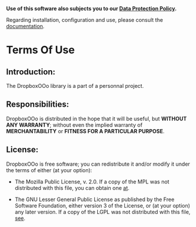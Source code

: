 **Use of this software also subjects you to our [Data Protection Policy](https://prrvchr.github.io/DropboxOOo/DropboxOOo/registration/PrivacyPolicy_en).**

Regarding installation, configuration and use, please consult the [documentation](https://prrvchr.github.io/DropboxOOo).

# Terms Of Use

## Introduction:

The DropboxOOo library is a part of a personnal project.

## Responsibilities:

DropboxOOo is distributed in the hope that it will be useful, but **WITHOUT ANY WARRANTY**; without even the implied warranty of **MERCHANTABILITY** or **FITNESS FOR A PARTICULAR PURPOSE**.

## License:

DropboxOOo is free software; you can redistribute it and/or modify it under the terms of either (at your option):

- The Mozilla Public License, v. 2.0. If a copy of the MPL was not distributed with this file, you can obtain one [at](http://mozilla.org/MPL/2.0/).

- The GNU Lesser General Public License as published by the Free Software Foundation, either version 3 of the License, or (at your option) any later version. If a copy of the LGPL was not distributed with this file, [see](http://www.gnu.org/licenses/).
